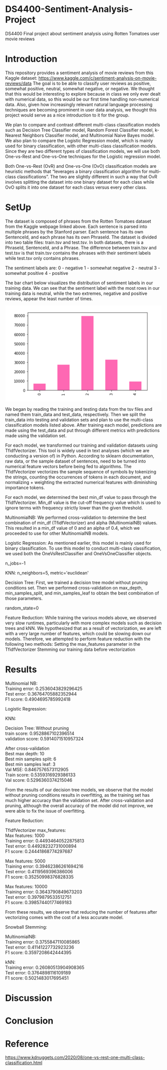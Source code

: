 # DS4400-Sentiment-Analysis-Project
DS4400 Final project about sentiment analysis using Rotten Tomatoes user movie reviews
# Introduction 
This repository provides a sentiment analysis of movie reviews from this Kaggle dataset: https://www.kaggle.com/c/sentiment-analysis-on-movie-reviews/data
The goal is to be able to classify user reviews as positive, somewhat positive, neutral, somewhat negative, or negative. We thought that this would be interesting to explore because in class we only ever dealt with numerical data, so this would be our first time handling non-numerical data. Also, given how increasingly relevant natural language processing techniques are becoming prominent in user data analysis, we thought this project would serve as a nice introduction to it for the group. 

We plan to compare and contrast different multi-class classification models such as Decision Tree Classifier model, Random Forest Classifier model, k-Nearest Neighbors Classifier model, and Multinomial Naive Bayes model. We also plan to compare the Logistic Regression model, which is mainly used for binary classification, with other multi-class classification models. Since they are two different types of classification models, we will use both One-vs-Rest and One-vs-One techniques for the Logistic regression model. 

Both One-vs-Rest (OvR) and One-vs-One (OvO) classification models are heuristic methods that “leverages a binary classification algorithm for multi-class classifications”. The two are slightly different in such a way that OvR involves splitting the dataset into one binary dataset for each class while OvO splits it into one dataset for each class versus every other class. 

# SetUp 
The dataset is composed of phrases from the Rotten Tomatoes dataset from the Kaggle webpage linked above. Each sentence is parsed into multiple phrases by the Stanford parser. Each sentence has its own SentenceId, and each phrase has its own PhraseId. The dataset is divided into two table files: train.tsv and test.tsv. In both datasets, there is a PhraseId, SentenceId, and a Phrase. The difference between train.tsv and test.tsv is that train.tsv contains the phrases with their sentiment labels while test.tsv only contains phrases. 

The sentiment labels are: 
0 - negative 
1 - somewhat negative
2 - neutral
3 - somewhat positive
4 - positive

The bar chart below visualizes the distribution of sentiment labels in our training data. We can see that the sentiment label with the most rows in our training data is neutral, while the two extremes, negative and positive reviews, appear the least number of times.

![alt text](https://github.com/nerobero/DS4400-Sentiment-Analysis-Project/blob/main/data_distribution.png)

We began by reading the training and testing data from the tsv files and named them train_data and test_data, respectively. Then we split the train_data into testing and validation sets and plan to use the multi-class classification models listed above. After training each model, predictions are made using the test_data and put through different metrics with predictions made using the validation set. 

For each model, we transformed our training and validation datasets using TfidfVectorizer. This tool is widely used in text analyses (which we are conducting a version of) in Python. According to sklearn documentation, raw data, or the sample dataset of sentences, need to be turned into numerical feature vectors before being fed to algorithms. The TfidfVectorizer vectorizes the sample sequence of symbols by tokenizing the strings, counting the occurrences of tokens in each document, and normalizing + weighting the extracted numerical features with diminishing importance tokens. 

For each model, we determined the best min_df value to pass through the TfidfVectorizer. Min_df value is the cut-off frequency value which is used to ignore terms with frequency strictly lower than the given threshold. 


MultinomialNB:
We performed cross-validation to determine the best combination of min_df (TfidfVectorizer) and alpha (MultinomialNB) values. This resulted in a min_df value of 0 and an alpha of 0.4, which we proceeded to use for other MultinomialNB models.


Logistic Regression:
As mentioned earlier, this model is mainly used for binary classification. To use this model to conduct multi-class classification, we used both the OneVsRestClassifier and OneVsOneClassifier objects. 

n_jobs=-1

KNN: 
n_neighbors=5, metric='euclidean'

Decision Tree: 
First, we trained a decision tree model without pruning conditions set. Then we performed cross-validation on max_depth, min_samples_split, and min_samples_leaf to obtain the best combination of those parameters. 

random_state=0


Feature Reduction:
While training the various models above, we observed very slow runtimes, particularly with more complex models such as decision trees and kNN. We hypothesized that as a result of vectorization, we are left with a very large number of features, which could be slowing down our models. Therefore, we attempted to perform feature reduction with the following two methods:
Setting the max_features parameter in the TfidfVectorizer
Stemming our training data before vectorization

# Results 

Multinomial NB: <br />
Training error: 0.2536043829296425<br />
Test error: 0.36764705882352944<br />
F1 score: 0.4904695785992418


Logistic Regression:

KNN: 

Decision Tree: 
Without pruning <br />
train score: 0.9528867102396514<br />
validation score: 0.5914071510957324

After cross-validation <br />
Best max depth: 10 <br />
Best min samples split: 6 <br />
Best min samples leaf: 3 <br />
Val MSE: 0.8467576573112905 <br />
Train score: 0.5359316929386133 <br />
Val score: 0.5296360374215046

From the results of our decision tree models, we observe that the model without pruning conditions results in overfitting, as the training set has much higher accuracy than the validation set. After cross-validation and pruning, although the overall accuracy of the model did not improve, we were able to fix the issue of overfitting.

Feature Reduction:

TfidfVectorizer max_features:<br />
Max features: 1000<br />
Training error: 0.44934640522875813<br />
Test error: 0.44928232731000894<br />
F1 score: 0.24441868774297687

Max features: 5000<br />
Training error: 0.39462386261694216<br />
Test error: 0.4119569396386006<br />
F1 score: 0.35250998376828335<br />

Max features: 10000<br />
Training error: 0.3643790849673203<br />
Test error: 0.3979879533512751<br />
F1 score: 0.39857440177469183<br />

From these results, we observe that reducing the number of features after vectorizing comes with the cost of a less accurate model.


Snowball Stemming:

MultinomialNB:<br />
Training error: 0.3755847110085865<br />
Test error: 0.41141227732923236<br />
F1 score: 0.3597208642444395<br />

kNN:<br />
Training error: 0.26080513904908365<br />
Test error: 0.3764898116109189<br />
F1 score: 0.5021483017695451


# Discussion 

# Conclusion 
# Reference 

https://www.kdnuggets.com/2020/08/one-vs-rest-one-multi-class-classification.html 
